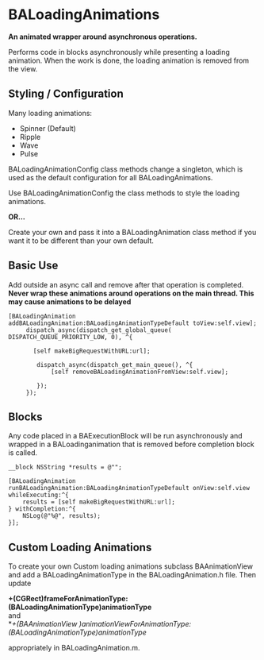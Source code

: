 BALoadingAnimations
======

**An animated wrapper around asynchronous operations.**

Performs code in blocks asynchronously while presenting a loading animation.
When the work is done, the loading animation is removed from the view.

Styling / Configuration
--------------

Many loading animations:
* Spinner (Default)
* Ripple
* Wave
* Pulse

BALoadingAnimationConfig class methods change a singleton, which is used as the default configuration for all BALoadingAnimations.

Use BALoadingAnimationConfig the class methods to style the loading animations.

**OR...**

Create your own and pass it into a BALoadingAnimation class method if you want it to be different than your own default.

Basic Use
-----------

Add outside an async call and remove after that operation is completed.
**Never wrap these animations around operations on the main thread. This may cause animations to be delayed**

    [BALoadingAnimation addBALoadingAnimation:BALoadingAnimationTypeDefault toView:self.view];
         dispatch_async(dispatch_get_global_queue( DISPATCH_QUEUE_PRIORITY_LOW, 0), ^{
     
           [self makeBigRequestWithURL:url];
     
            dispatch_async(dispatch_get_main_queue(), ^{
                [self removeBALoadingAnimationFromView:self.view];
     
            });
         });


Blocks
--------

Any code placed in a BAExecutionBlock will be run asynchronously and wrapped in a BALoadinganimation that is removed before completion block is called. 

    __block NSString *results = @"";
    
    [BALoadingAnimation runBALoadingAnimation:BALoadingAnimationTypeDefault onView:self.view whileExecuting:^{
        results = [self makeBigRequestWithURL:url];
    } withCompletion:^{
        NSLog(@"%@", results);
    }];


Custom Loading Animations
----------------

To create your own Custom loading animations subclass BAAnimationView and add a BALoadingAnimationType in the BALoadingAnimation.h file. Then update   

**+(CGRect)frameForAnimationType:(BALoadingAnimationType)animationType**   
and    
**+(BAAnimationView *)animationViewForAnimationType:(BALoadingAnimationType)animationType**   

appropriately in BALoadingAnimation.m.  




